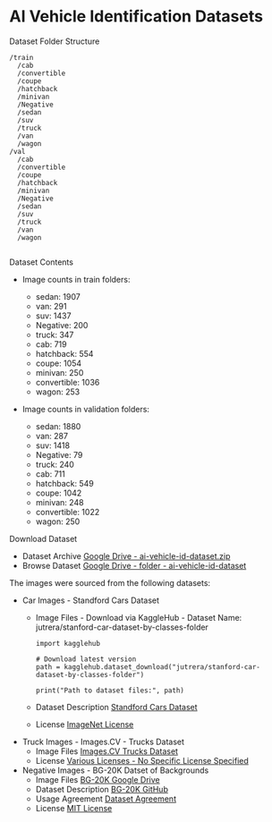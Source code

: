 # AI Vehicle Identification Datasets

Dataset Folder Structure

```
/train
  /cab
  /convertible
  /coupe
  /hatchback
  /minivan
  /Negative
  /sedan
  /suv
  /truck
  /van
  /wagon
/val
  /cab
  /convertible
  /coupe
  /hatchback
  /minivan
  /Negative
  /sedan
  /suv
  /truck
  /van
  /wagon  
 
```

Dataset Contents

* Image counts in train folders:
	
	* sedan: 1907
	* van: 291
	* suv: 1437
	* Negative: 200
	* truck: 347
	* cab: 719
	* hatchback: 554
	* coupe: 1054
	* minivan: 250
	* convertible: 1036
	* wagon: 253
	
* Image counts in validation folders:
	
	* sedan: 1880
	* van: 287
	* suv: 1418
	* Negative: 79
	* truck: 240
	* cab: 711
	* hatchback: 549
	* coupe: 1042
	* minivan: 248
	* convertible: 1022
	* wagon: 250

Download Dataset

* Dataset Archive [Google Drive - ai-vehicle-id-dataset.zip](https://drive.google.com/file/d/1o8ZxFqylNY37aoDljaFLhQDxv_iu9PdI/view?usp=drive_link)
* Browse Dataset [Google Drive - folder - ai-vehicle-id-dataset](https://drive.google.com/drive/folders/1BKlVwcp2yWBfIMbXleIblvZ8fywM70RF?usp=drive_link)

The images were sourced from the following datasets:

* Car Images - Standford Cars Dataset
	* Image Files - Download via KaggleHub - Dataset Name: jutrera/stanford-car-dataset-by-classes-folder

		```
		import kagglehub
		
		# Download latest version
		path = kagglehub.dataset_download("jutrera/stanford-car-dataset-by-classes-folder")
		
		print("Path to dataset files:", path)
		```

	* Dataset Description [Standford Cars Dataset](https://www.kaggle.com/datasets/jutrera/stanford-car-dataset-by-classes-folder/data)
	* License [ImageNet License](https://www.image-net.org/download.php)
* Truck Images - Images.CV - Trucks Dataset
	* Image Files [Images.CV Trucks Dataset](https://images.cv/dataset/truck-image-classification-dataset) 
	* License [Various Licenses - No Specific License Specified](https://images.cv/datasets-licenses)
* Negative Images - BG-20K Datset of Backgrounds
	* Image Files [BG-20K Google Drive](https://drive.google.com/drive/folders/1ZBaMJxZtUNHIuGj8D8v3B9Adn8dbHwSS)
	* Dataset Description [BG-20K GitHub](https://github.com/JizhiziLi/GFM?tab=readme-ov-file#bg-20k)
	* Usage Agreement [Dataset Agreement](https://jizhizili.github.io/files/gfm_datasets_agreements/BG-20k_Dataset_Release_Agreement.pdf)
	* License [MIT License](https://github.com/JizhiziLi/GFM/blob/master/LICENSE)

